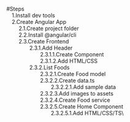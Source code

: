 #Steps\
&emsp;1.Install dev tools\
&emsp;2.Create Angular App\
&emsp;&emsp; 2.1.Create project folder\
&emsp;&emsp; 2.2.Install @angular/cli\
&emsp;&emsp; 2.3.Create Frontend\
&emsp;&emsp;&emsp;&emsp; 2.3.1.Add Header\
&emsp;&emsp;&emsp;&emsp;&emsp;&emsp; 2.3.1.1.Create Component\
&emsp;&emsp;&emsp;&emsp;&emsp;&emsp; 2.3.1.2.Add HTML/CSS\
&emsp;&emsp;&emsp;&emsp; 2.3.2.List Foods\
&emsp;&emsp;&emsp;&emsp;&emsp;&emsp; 2.3.2.1.Create Food model\
&emsp;&emsp;&emsp;&emsp;&emsp;&emsp; 2.3.2.2.Create data.ts\
&emsp;&emsp;&emsp;&emsp;&emsp;&emsp;&emsp;&emsp; 2.3.2.2.1.Add sample data\
&emsp;&emsp;&emsp;&emsp;&emsp;&emsp; 2.3.2.3.Add images to assets\
&emsp;&emsp;&emsp;&emsp;&emsp;&emsp; 2.3.2.4.Create Food service\
&emsp;&emsp;&emsp;&emsp;&emsp;&emsp; 2.3.2.5.Create Home Component\
&emsp;&emsp;&emsp;&emsp;&emsp;&emsp;&emsp;&emsp; 2.3.2.5.1.Add HTML/CSS/TS\